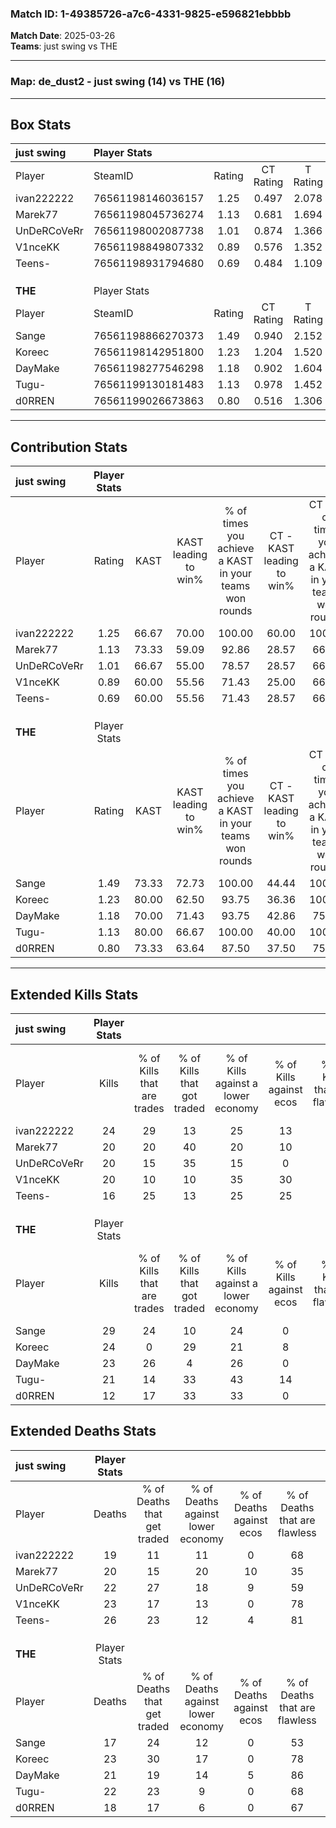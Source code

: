 ### Match ID: 1-49385726-a7c6-4331-9825-e596821ebbbb  
**Match Date**: 2025-03-26  
**Teams**: just swing vs THE  

---  

### **Map**: de_dust2 - just swing (14) vs THE (16)  
---  

## Box Stats  

| **just swing** | Player Stats      |        |           |          |       |       |       |         |        |      |     |
| :- | :- | :-: | :-: | :-: | :-: | :-: | :-: | :-: | :-: | :-: | :-: |
| Player         | SteamID           | Rating | CT Rating | T Rating | KAST  |  ADR  | Kills | Assists | Deaths | K/D  | HS% |
| ivan222222     | 76561198146036157 |  1.25  |   0.497   |  2.078   | 66.67 | 100.8 |  24   |    8    |   19   | 1.26 | 62  |
| Marek77        | 76561198045736274 |  1.13  |   0.681   |  1.694   | 73.33 | 91.6  |  20   |    7    |   20   | 1.00 | 45  |
| UnDeRCoVeRr    | 76561198002087738 |  1.01  |   0.874   |  1.366   | 66.67 | 82.4  |  20   |    5    |   22   | 0.91 | 65  |
| V1nceKK        | 76561198849807332 |  0.89  |   0.576   |  1.352   | 60.00 | 63.3  |  20   |    7    |   23   | 0.87 | 25  |
| Teens-         | 76561198931794680 |  0.69  |   0.484   |  1.109   | 60.00 | 55.6  |  16   |    4    |   26   | 0.62 | 31  |
|                |                   |        |           |          |       |       |       |         |        |      |     |
|                |                   |        |           |          |       |       |       |         |        |      |     |
|                |                   |        |           |          |       |       |       |         |        |      |     |
| **THE**        | Player Stats      |        |           |          |       |       |       |         |        |      |     |
| Player         | SteamID           | Rating | CT Rating | T Rating | KAST  |  ADR  | Kills | Assists | Deaths | K/D  | HS% |
| Sange          | 76561198866270373 |  1.49  |   0.940   |  2.152   | 73.33 | 103.7 |  29   |    9    |   17   | 1.71 | 58  |
| Koreec         | 76561198142951800 |  1.23  |   1.204   |  1.520   | 80.00 | 86.7  |  24   |    6    |   23   | 1.04 | 50  |
| DayMake        | 76561198277546298 |  1.18  |   0.902   |  1.604   | 70.00 | 83.1  |  23   |   16    |   21   | 1.10 | 39  |
| Tugu-          | 76561199130181483 |  1.13  |   0.978   |  1.452   | 80.00 | 73.6  |  21   |    9    |   22   | 0.95 | 71  |
| d0RREN         | 76561199026673863 |  0.80  |   0.516   |  1.306   | 73.33 | 47.5  |  12   |    7    |   18   | 0.67 | 83  |
---  

## Contribution Stats  

| **just swing** | Player Stats |       |                      |                                                        |                           |                                                             |                          |                                                            |
| :- | :-: | :-: | :-: | :-: | :-: | :-: | :-: | :-: |
| Player         |    Rating    | KAST  | KAST leading to win% | % of times you achieve a KAST in your teams won rounds | CT - KAST leading to win% | CT - % of times you achieve a KAST in your teams won rounds | T - KAST leading to win% | T - % of times you achieve a KAST in your teams won rounds |
| ivan222222     |     1.25     | 66.67 |        70.00         |                         100.00                         |           60.00           |                           100.00                            |          73.33           |                           100.00                           |
| Marek77        |     1.13     | 73.33 |        59.09         |                         92.86                          |           28.57           |                            66.67                            |          73.33           |                           100.00                           |
| UnDeRCoVeRr    |     1.01     | 66.67 |        55.00         |                         78.57                          |           28.57           |                            66.67                            |          69.23           |                           81.82                            |
| V1nceKK        |     0.89     | 60.00 |        55.56         |                         71.43                          |           25.00           |                            66.67                            |          80.00           |                           72.73                            |
| Teens-         |     0.69     | 60.00 |        55.56         |                         71.43                          |           28.57           |                            66.67                            |          72.73           |                           72.73                            |
|                |              |       |                      |                                                        |                           |                                                             |                          |                                                            |
|                |              |       |                      |                                                        |                           |                                                             |                          |                                                            |
|                |              |       |                      |                                                        |                           |                                                             |                          |                                                            |
| **THE**        | Player Stats |       |                      |                                                        |                           |                                                             |                          |                                                            |
| Player         |    Rating    | KAST  | KAST leading to win% | % of times you achieve a KAST in your teams won rounds | CT - KAST leading to win% | CT - % of times you achieve a KAST in your teams won rounds | T - KAST leading to win% | T - % of times you achieve a KAST in your teams won rounds |
| Sange          |     1.49     | 73.33 |        72.73         |                         100.00                         |           44.44           |                           100.00                            |          92.31           |                           100.00                           |
| Koreec         |     1.23     | 80.00 |        62.50         |                         93.75                          |           36.36           |                           100.00                            |          84.62           |                           91.67                            |
| DayMake        |     1.18     | 70.00 |        71.43         |                         93.75                          |           42.86           |                            75.00                            |          85.71           |                           100.00                           |
| Tugu-          |     1.13     | 80.00 |        66.67         |                         100.00                         |           40.00           |                           100.00                            |          85.71           |                           100.00                           |
| d0RREN         |     0.80     | 73.33 |        63.64         |                         87.50                          |           37.50           |                            75.00                            |          78.57           |                           91.67                            |
---  

## Extended Kills Stats  

| **just swing** | Player Stats |                            |                            |                                    |                         |                              |                                 |                                       |                    |           |
| :- | :-: | :-: | :-: | :-: | :-: | :-: | :-: | :-: | :-: | :-: |
| Player         |    Kills     | % of Kills that are trades | % of Kills that got traded | % of Kills against a lower economy | % of Kills against ecos | % of Kills that are flawless | % of Kills that are close duels | % of Kills that are assisted by flash | Pistol Round Kills | AWP Kills |
| ivan222222     |      24      |             29             |             13             |                 25                 |           13            |              67              |                8                |                  13                   |         0          |     2     |
| Marek77        |      20      |             20             |             40             |                 20                 |           10            |              65              |               10                |                   0                   |         1          |     1     |
| UnDeRCoVeRr    |      20      |             15             |             35             |                 15                 |            0            |              65              |                0                |                   0                   |         0          |     4     |
| V1nceKK        |      20      |             10             |             10             |                 35                 |           30            |              80              |                0                |                   5                   |         5          |     1     |
| Teens-         |      16      |             25             |             13             |                 25                 |           25            |              75              |                0                |                  19                   |         2          |     1     |
|                |              |                            |                            |                                    |                         |                              |                                 |                                       |                    |           |
|                |              |                            |                            |                                    |                         |                              |                                 |                                       |                    |           |
|                |              |                            |                            |                                    |                         |                              |                                 |                                       |                    |           |
| **THE**        | Player Stats |                            |                            |                                    |                         |                              |                                 |                                       |                    |           |
| Player         |    Kills     | % of Kills that are trades | % of Kills that got traded | % of Kills against a lower economy | % of Kills against ecos | % of Kills that are flawless | % of Kills that are close duels | % of Kills that are assisted by flash | Pistol Round Kills | AWP Kills |
| Sange          |      29      |             24             |             10             |                 24                 |            0            |              66              |                7                |                  21                   |         1          |     0     |
| Koreec         |      24      |             0              |             29             |                 21                 |            8            |              79              |                8                |                   8                   |         6          |     1     |
| DayMake        |      23      |             26             |             4              |                 26                 |            0            |              57              |                4                |                   0                   |         11         |     1     |
| Tugu-          |      21      |             14             |             33             |                 43                 |           14            |              67              |               10                |                  10                   |         0          |     1     |
| d0RREN         |      12      |             17             |             33             |                 33                 |            0            |              67              |               17                |                  25                   |         0          |     4     |
## Extended Deaths Stats  

| **just swing** | Player Stats |                             |                                   |                          |                               |                            |                           |               |
| :- | :-: | :-: | :-: | :-: | :-: | :-: | :-: | :-: |
| Player         |    Deaths    | % of Deaths that get traded | % of Deaths against lower economy | % of Deaths against ecos | % of Deaths that are flawless | % of Deaths that are close | % of Deaths while blinded | Deaths to AWP |
| ivan222222     |      19      |             11              |                11                 |            0             |              68               |             11             |            21             |       3       |
| Marek77        |      20      |             15              |                20                 |            10            |              35               |             20             |            10             |       2       |
| UnDeRCoVeRr    |      22      |             27              |                18                 |            9             |              59               |             14             |             9             |       5       |
| V1nceKK        |      23      |             17              |                13                 |            0             |              78               |             0              |             9             |       3       |
| Teens-         |      26      |             23              |                12                 |            4             |              81               |             0              |            12             |       5       |
|                |              |                             |                                   |                          |                               |                            |                           |               |
|                |              |                             |                                   |                          |                               |                            |                           |               |
|                |              |                             |                                   |                          |                               |                            |                           |               |
| **THE**        | Player Stats |                             |                                   |                          |                               |                            |                           |               |
| Player         |    Deaths    | % of Deaths that get traded | % of Deaths against lower economy | % of Deaths against ecos | % of Deaths that are flawless | % of Deaths that are close | % of Deaths while blinded | Deaths to AWP |
| Sange          |      17      |             24              |                12                 |            0             |              53               |             12             |             0             |       1       |
| Koreec         |      23      |             30              |                17                 |            0             |              78               |             4              |            13             |       2       |
| DayMake        |      21      |             19              |                14                 |            5             |              86               |             0              |             5             |       1       |
| Tugu-          |      22      |             23              |                 9                 |            0             |              68               |             5              |             9             |       2       |
| d0RREN         |      18      |             17              |                 6                 |            0             |              67               |             0              |             6             |       2       |
